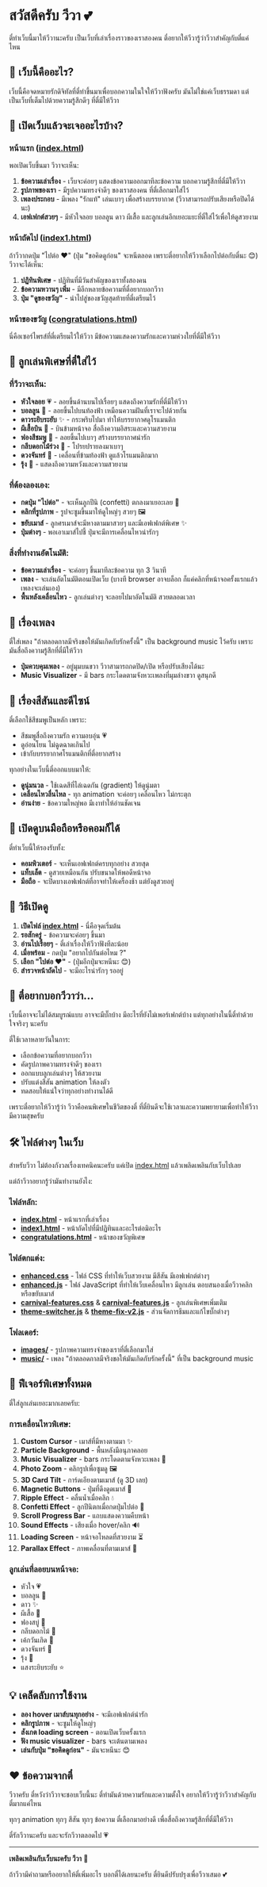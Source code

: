 # สวัสดีครับ วีวา 💕

ตี๋ทำเว็บนี้มาให้วีวานะครับ เป็นเว็บที่เล่าเรื่องราวของเราสองคน ตี๋อยากให้วีวารู้ว่าวีวาสำคัญกับตี๋แค่ไหน

## 🎯 เว็บนี้คืออะไร?

เว็บนี้คือจดหมายรักดิจิทัลที่ตี๋ทำขึ้นมาเพื่อบอกความในใจให้วีวาฟังครับ มันไม่ใช่แค่เว็บธรรมดา แต่เป็นเว็บที่เต็มไปด้วยความรู้สึกดีๆ ที่ตี๋มีให้วีวา

## 🌟 เปิดเว็บแล้วจะเจออะไรบ้าง?

### หน้าแรก ([index.html](index.html))
พอเปิดเว็บขึ้นมา วีวาจะเห็น:

1. **ข้อความเล่าเรื่อง** - เว็บจะค่อยๆ แสดงข้อความออกมาทีละข้อความ บอกความรู้สึกที่ตี๋มีให้วีวา
2. **รูปภาพของเรา** - มีรูปความทรงจำดีๆ ของเราสองคน ที่ตี๋เลือกมาใส่ไว้
3. **เพลงประกอบ** - มีเพลง "รักแท้" เล่นเบาๆ เพื่อสร้างบรรยากาศ (วีวาสามารถปรับเสียงหรือปิดได้นะ)
4. **เอฟเฟกต์สวยๆ** - มีหัวใจลอย บอลลูน ดาว ผีเสื้อ และลูกเล่นอีกเยอะแยะที่ตี๋ใส่ไว้เพื่อให้ดูสวยงาม

### หน้าถัดไป ([index1.html](index1.html))
ถ้าวีวากดปุ่ม "ไปต่อ ♥" (ปุ่ม "ขอคิดดูก่อน" จะหนีตลอด เพราะตี๋อยากให้วีวาเลือกไปต่อกับตี๋นะ 😊) วีวาจะได้เห็น:

1. **ปฏิทินพิเศษ** - ปฏิทินที่มีวันสำคัญของเราทั้งสองคน
2. **ข้อความหวานๆ เพิ่ม** - มีอีกหลายข้อความที่ตี๋อยากบอกวีวา
3. **ปุ่ม "ดูของขวัญ"** - นำไปสู่ของขวัญสุดท้ายที่ตี๋เตรียมไว้

### หน้าของขวัญ ([congratulations.html](congratulations.html))
นี่คือเซอร์ไพรส์ที่ตี๋เตรียมไว้ให้วีวา มีข้อความแสดงความรักและความห่วงใยที่ตี๋มีให้วีวา

## 💫 ลูกเล่นพิเศษที่ตี๋ใส่ไว้

### ที่วีวาจะเห็น:
- **หัวใจลอย** 💗 - ลอยขึ้นด้านบนไปเรื่อยๆ แสดงถึงความรักที่ตี๋มีให้วีวา
- **บอลลูน** 🎈 - ลอยขึ้นไปบนท้องฟ้า เหมือนความฝันที่เราจะไปด้วยกัน
- **ดาวระยิบระยับ** ✨ - กระพริบไปมา ทำให้บรรยากาศดูโรแมนติก
- **ผีเสื้อบิน** 🦋 - บินข้ามหน้าจอ สื่อถึงความอิสระและความสวยงาม
- **ฟองสีชมพู** 🫧 - ลอยขึ้นไปเบาๆ สร้างบรรยากาศน่ารัก
- **กลีบดอกไม้ร่วง** 🌸 - โปรยปรายลงมาเบาๆ
- **ดวงจันทร์** 🌙 - เคลื่อนที่ข้ามท้องฟ้า ดูแล้วโรแมนติกมาก
- **รุ้ง** 🌈 - แสดงถึงความหวังและความสวยงาม

### ที่ต้องลองเอง:
- **กดปุ่ม "ไปต่อ"** - จะเห็นลูกปีนิ (confetti) ตกลงมาเยอะเลย 🎊
- **คลิกที่รูปภาพ** - รูปจะซูมขึ้นมาให้ดูใหญ่ๆ สวยๆ 🖼️
- **ขยับเมาส์** - ลูกศรเมาส์จะมีหางตามมาสวยๆ และมีเอฟเฟกต์พิเศษ ✨
- **ปุ่มต่างๆ** - พอเอาเมาส์ไปชี้ ปุ่มจะมีการเคลื่อนไหวน่ารักๆ

### สิ่งที่ทำงานอัตโนมัติ:
- **ข้อความเล่าเรื่อง** - จะค่อยๆ ขึ้นมาทีละข้อความ ทุก 3 วินาที
- **เพลง** - จะเล่นอัตโนมัติตอนเปิดเว็บ (บางที browser อาจบล็อก ก็แค่คลิกที่หน้าจอครั้งแรกแล้วเพลงจะเล่นเอง)
- **พื้นหลังเคลื่อนไหว** - ลูกเล่นต่างๆ จะลอยไปมาอัตโนมัติ สวยตลอดเวลา

## 🎵 เรื่องเพลง

ตี๋ใส่เพลง "ถ้าตลอดกาลมีจริงขอให้มันเกิดกับรักครั้งนี้" เป็น background music ไว้ครับ เพราะมันสื่อถึงความรู้สึกที่ตี๋มีให้วีวา

- **ปุ่มควบคุมเพลง** - อยู่มุมบนขวา วีวาสามารถกดปิด/เปิด หรือปรับเสียงได้นะ
- **Music Visualizer** - มี bars กระโดดตามจังหวะเพลงที่มุมล่างขวา ดูสนุกดี

## 🎨 เรื่องสีสันและดีไซน์

ตี๋เลือกใช้สีชมพูเป็นหลัก เพราะ:
- สีชมพูสื่อถึงความรัก ความอบอุ่น 💗
- ดูอ่อนโยน ไม่ฉูดฉาดเกินไป
- เข้ากับบรรยากาศโรแมนติกที่ตี๋อยากสร้าง

ทุกอย่างในเว็บนี้ตี๋ออกแบบมาให้:
- **ดูนุ่มนวล** - ใช้เฉดสีที่ไล่เฉดกัน (gradient) ให้ดูนุ่มตา
- **เคลื่อนไหวลื่นไหล** - ทุก animation จะค่อยๆ เคลื่อนไหว ไม่กระตุก
- **อ่านง่าย** - ข้อความใหญ่พอ มีเงาทำให้อ่านชัดเจน

## 📱 เปิดดูบนมือถือหรือคอมก็ได้

ตี๋ทำเว็บนี้ให้รองรับทั้ง:
- **คอมพิวเตอร์** - จะเห็นเอฟเฟกต์ครบทุกอย่าง สวยสุด
- **แท็บเล็ต** - ดูสวยเหมือนกัน ปรับขนาดให้พอดีหน้าจอ
- **มือถือ** - จะปิดบางเอฟเฟกต์ที่อาจทำให้เครื่องช้า แต่ยังดูสวยอยู่

## 🚀 วิธีเปิดดู

1. **เปิดไฟล์ [index.html](index.html)** - นี่คือจุดเริ่มต้น
2. **รอสักครู่** - ข้อความจะค่อยๆ ขึ้นมา
3. **อ่านไปเรื่อยๆ** - ตี๋เล่าเรื่องให้วีวาฟังทีละน้อย
4. **เมื่อพร้อม** - กดปุ่ม "อยากไปกันต่อไหม ?"
5. **เลือก "ไปต่อ ♥"** - (ปุ่มอีกปุ่มจะหนีนะ 😊)
6. **สำรวจหน้าถัดไป** - จะมีอะไรน่ารักๆ รออยู่

## 💝 ตี๋อยากบอกวีวาว่า...

เว็บนี้อาจจะไม่ได้สมบูรณ์แบบ อาจจะมีบั๊กบ้าง มีอะไรที่ยังไม่เพอร์เฟกต์บ้าง แต่ทุกอย่างในนี้ตี๋ทำด้วยใจจริงๆ นะครับ

ตี๋ใช้เวลาหลายวันในการ:
- เลือกข้อความที่อยากบอกวีวา
- คัดรูปภาพความทรงจำดีๆ ของเรา
- ออกแบบลูกเล่นต่างๆ ให้สวยงาม
- ปรับแต่งสีสัน animation ให้ลงตัว
- ทดสอบให้แน่ใจว่าทุกอย่างทำงานได้ดี

เพราะตี๋อยากให้วีวารู้ว่า วีวาคือคนพิเศษในชีวิตของตี๋ ที่ตี๋ยินดีจะใช้เวลาและความพยายามเพื่อทำให้วีวามีความสุขครับ

## 🛠️ ไฟล์ต่างๆ ในเว็บ

สำหรับวีวา ไม่ต้องกังวลเรื่องเทคนิคนะครับ แค่เปิด [index.html](https://veeva24112024.github.io/tee_veeva/) แล้วเพลิดเพลินกับเว็บไปเลย

แต่ถ้าวีวาอยากรู้ว่ามันทำงานยังไง:

### ไฟล์หลัก:
- **[index.html](index.html)** - หน้าแรกที่เล่าเรื่อง
- **[index1.html](index1.html)** - หน้าถัดไปที่มีปฏิทินและอะไรต่อมิอะไร
- **[congratulations.html](congratulations.html)** - หน้าของขวัญพิเศษ

### ไฟล์ตกแต่ง:
- **[enhanced.css](enhanced.css)** - ไฟล์ CSS ที่ทำให้เว็บสวยงาม มีสีสัน มีเอฟเฟกต์ต่างๆ
- **[enhanced.js](enhanced.js)** - ไฟล์ JavaScript ที่ทำให้เว็บเคลื่อนไหว มีลูกเล่น ตอบสนองเมื่อวีวาคลิกหรือขยับเมาส์
- **[carnival-features.css](carnival-features.css)** & **[carnival-features.js](carnival-features.js)** - ลูกเล่นพิเศษเพิ่มเติม
- **[theme-switcher.js](theme-switcher.js)** & **[theme-fix-v2.js](theme-fix-v2.js)** - ส่วนจัดการธีมและแก้ไขบั๊กต่างๆ

### โฟลเดอร์:
- **[images/](images/)** - รูปภาพความทรงจำของเราที่ตี๋เลือกมาใส่
- **[music/](music/)** - เพลง "ถ้าตลอดกาลมีจริงขอให้มันเกิดกับรักครั้งนี้" ที่เป็น background music

## 🎁 ฟีเจอร์พิเศษทั้งหมด

ตี๋ใส่ลูกเล่นเยอะมากเลยครับ:

### การเคลื่อนไหวพิเศษ:
1. **Custom Cursor** - เมาส์ที่มีหางตามมา ✨
2. **Particle Background** - พื้นหลังมีอนุภาคลอย
3. **Music Visualizer** - bars กระโดดตามจังหวะเพลง 🎵
4. **Photo Zoom** - คลิกรูปเพื่อซูมดู 🖼️
5. **3D Card Tilt** - การ์ดเอียงตามเมาส์ (ดู 3D เลย)
6. **Magnetic Buttons** - ปุ่มที่ดึงดูดเมาส์ 🧲
7. **Ripple Effect** - คลื่นน้ำเมื่อคลิก 💧
8. **Confetti Effect** - ลูกปีนิตกเมื่อกดปุ่มไปต่อ 🎊
9. **Scroll Progress Bar** - แถบแสดงความคืบหน้า
10. **Sound Effects** - เสียงเมื่อ hover/คลิก 🔊
11. **Loading Screen** - หน้าจอโหลดที่สวยงาม ⏳
12. **Parallax Effect** - ภาพเคลื่อนที่ตามเมาส์ 🌊

### ลูกเล่นที่ลอยบนหน้าจอ:
- หัวใจ 💗
- บอลลูน 🎈
- ดาว ✨
- ผีเสื้อ 🦋
- ฟองสบู่ 🫧
- กลีบดอกไม้ 🌸
- เค้กวันเกิด 🎂
- ดวงจันทร์ 🌙
- รุ้ง 🌈
- แสงระยิบระยับ ⭐

## 💡 เคล็ดลับการใช้งาน

- **ลอง hover เมาส์บนทุกอย่าง** - จะมีเอฟเฟกต์น่ารัก
- **คลิกรูปภาพ** - จะซูมให้ดูใหญ่ๆ
- **สังเกต loading screen** - ตอนเปิดเว็บครั้งแรก
- **ฟัง music visualizer** - bars จะเต้นตามเพลง
- **เล่นกับปุ่ม "ขอคิดดูก่อน"** - มันจะหนีนะ 😊

## ❤️ ข้อความจากตี๋

วีวาครับ ตี๋หวังว่าวีวาจะชอบเว็บนี้นะ ตี๋ทำมันด้วยความรักและความตั้งใจ อยากให้วีวารู้ว่าวีวาสำคัญกับตี๋มากแค่ไหน

ทุกๆ animation ทุกๆ สีสัน ทุกๆ ข้อความ ตี๋เลือกมาอย่างดี เพื่อสื่อถึงความรู้สึกที่ตี๋มีให้วีวา

ตี๋รักวีวานะครับ และจะรักวีวาตลอดไป 💗

---

**เพลิดเพลินกับเว็บนะครับ วีวา** 🌸

ถ้าวีวามีคำถามหรืออยากให้ตี๋เพิ่มอะไร บอกตี๋ได้เลยนะครับ ตี๋ยินดีปรับปรุงเพื่อวีวาเสมอ 💕
